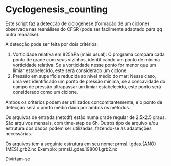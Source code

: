 # Cyclogenesis_counting

Este script faz a detecção de ciclogênese (formação de um ciclone) observada nas reanálises do CFSR (pode ser facilmente adaptado para qq outra reanálise).

A detecção pode ser feita por dois critérios:
1) Vorticidade relativa em 825hPa (mais usual):
   O programa compara cada ponto de grade com seus vizinhos, identificando um ponto de mínima vorticidade relativa.
   Se a vorticidade nesse ponto for menor que um limiar estabelecido, este será considerado um ciclone.
2) Pressão em superfície reduzida ao nível médio do mar:
   Nesse caso, uma vez identificado um ponto de pressão mínima, se a concavidade do campo de pressão 
   ultrapassar um limiar estabelecido, este ponto será considerado como um ciclone.
   
Ambos os critérios podem ser utilizados concomitantemente, e o ponto de detecção será o ponto médio dado por ambos os métodos.

Os arquivos de entrada (netcdf) estão numa grade regular de 2.5x2.5 graus. São arquivos mensais, com time-step de 6h. Outros tipo de arquivo e/ou estrutura dos
dados podem ser utilizadas, fazendo-se as adaptações necessárias.

Os arquivos tem a seguinte estrutura em seu nome:
prmsl.l.gdas.{ANO}{MES}.grb2.nc
Exemplo:
prmsl.l.gdas.198001.grb2.nc

Divirtam-se
